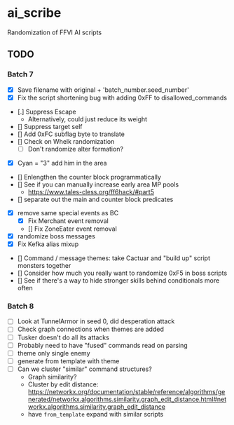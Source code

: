 # ai_scribe
Randomization of FFVI AI scripts

## TODO

### Batch 7

 - [x] Save filename with original + 'batch_number.seed_number'
 - [x] Fix the script shortening bug with adding 0xFF to disallowed_commands
 - [.] Suppress Escape
   - Alternatively, could just reduce its weight
 - [] Suppress target self
 - [] Add 0xFC subflag byte to translate
 - [] Check on Whelk randomization
   - [ ] Don't randomize alter formation?
 - [x] Cyan = "3" add him in the area
 - [] Enlengthen the counter block programmatically
 - [] See if you can manually increase early area MP pools
   - https://www.tales-cless.org/ff6hack/#part5
 - [] separate out the main and counter block predicates
 - [x] remove same special events as BC
    - [x] Fix Merchant event removal
    - [] Fix ZoneEater event removal
 - [x] randomize boss messages
 - [x] Fix Kefka alias mixup
 - [] Command / message themes: take Cactuar and "build up" script monsters together
 - [] Consider how much you really want to randomize 0xF5 in boss scripts
 - [] See if there's a way to hide stronger skills behind conditionals more often

### Batch 8

 - [ ] Look at TunnelArmor in seed 0, did desperation attack
 - [ ] Check graph connections when themes are added
 - [ ] Tusker doesn't do all its attacks
 - [ ] Probably need to have "fused" commands read on parsing
 - [ ] theme only single enemy
 - [ ] generate from template with theme
 - [ ] Can we cluster "similar" command structures?
   - Graph similarity?
   - Cluster by edit distance: https://networkx.org/documentation/stable/reference/algorithms/generated/networkx.algorithms.similarity.graph_edit_distance.html#networkx.algorithms.similarity.graph_edit_distance
   - have `from_template` expand with similar scripts
